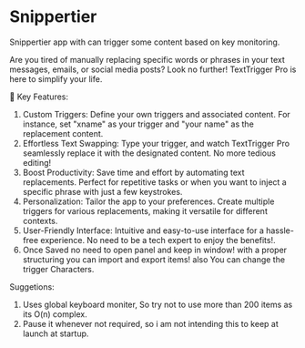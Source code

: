 # Snippertier
Snippertier app with can trigger some content based on key monitoring.


Are you tired of manually replacing specific words or phrases in your text messages, emails, or social media posts? Look no further! TextTrigger Pro is here to simplify your life.

🌟 Key Features:

1. Custom Triggers: Define your own triggers and associated content. For instance, set "xname" as your trigger and "your name" as the replacement content.
2. Effortless Text Swapping: Type your trigger, and watch TextTrigger Pro seamlessly replace it with the designated content. No more tedious editing!
3. Boost Productivity: Save time and effort by automating text replacements. Perfect for repetitive tasks or when you want to inject a specific phrase with just a few keystrokes.
4. Personalization: Tailor the app to your preferences. Create multiple triggers for various replacements, making it versatile for different contexts.
5. User-Friendly Interface: Intuitive and easy-to-use interface for a hassle-free experience. No need to be a tech expert to enjoy the benefits!.
6. Once Saved no need to open panel and keep in window! with a proper structuring you can import and export items! also You can change the trigger Characters.

Suggetions: 

1. Uses global keyboard moniter, So try not to use more than 200 items as its O(n) complex.
2. Pause it whenever not required, so i am not intending this to keep at launch at startup.
